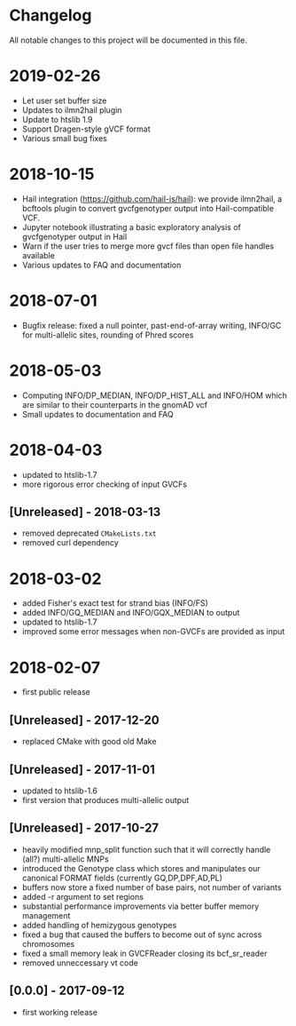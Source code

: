 # Changelog
All notable changes to this project will be documented in this file.

# 2019-02-26
- Let user set buffer size
- Updates to ilmn2hail plugin
- Update to htslib 1.9
- Support Dragen-style gVCF format
- Various small bug fixes

# 2018-10-15
- Hail integration (https://github.com/hail-is/hail): we provide ilmn2hail, a bcftools plugin to convert gvcfgenotyper output into Hail-compatible VCF.
- Jupyter notebook illustrating a basic exploratory analysis of gvcfgenotyper output in Hail
- Warn if the user tries to merge more gvcf files than open file handles available
- Various updates to FAQ and documentation

# 2018-07-01
- Bugfix release: fixed a null pointer, past-end-of-array writing, INFO/GC for multi-allelic sites, rounding of Phred scores

# 2018-05-03
- Computing INFO/DP_MEDIAN, INFO/DP_HIST_ALL and INFO/HOM which are similar to their counterparts in the gnomAD vcf
- Small updates to documentation and FAQ

# 2018-04-03
- updated to htslib-1.7
- more rigorous error checking of input GVCFs

## [Unreleased] - 2018-03-13
- removed deprecated `CMakeLists.txt`
- removed curl dependency

# 2018-03-02
- added Fisher's exact test for strand bias (INFO/FS)
- added INFO/GQ_MEDIAN and INFO/GQX_MEDIAN to output
- updated to htslib-1.7
- improved some error messages when non-GVCFs are provided as input

# 2018-02-07
- first public release

## [Unreleased] - 2017-12-20
- replaced CMake with good old Make

## [Unreleased] - 2017-11-01
- updated to htslib-1.6
- first version that produces multi-allelic output

## [Unreleased] - 2017-10-27
- heavily modified mnp_split function such that it will correctly handle (all?) multi-allelic MNPs
- introduced the Genotype class which stores and manipulates our canonical FORMAT fields (currently GQ,DP,DPF,AD,PL)
- buffers now store a fixed number of base pairs, not  number of variants
- added -r argument to set regions
- substantial performance improvements via better buffer memory management
- added handling of hemizygous genotypes
- fixed a bug that caused the buffers to become out of sync across chromosomes
- fixed a small memory leak in GVCFReader closing its bcf_sr_reader
- removed unneccessary vt code

## [0.0.0] - 2017-09-12
- first working release
